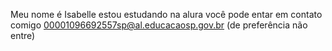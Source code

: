 Meu nome é Isabelle
estou estudando na alura
você pode entar em contato comigo 
00001096692557sp@al.educacaosp.gov.br (de preferência não entre) 

      
